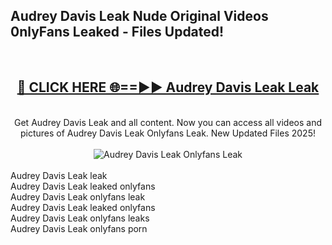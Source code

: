 <h2>Audrey Davis Leak Nude Original Videos 0nlyFans Leaked - Files Updated! </h2>
<br>
<div align="center">
<h2><a href="https://213.232.235.80/live/video.php?q=audrey-davis-leak" rel="nofollow">🔴 CLICK HERE 🌐==►► Audrey Davis Leak Leak</a></h2>
<br>
Get Audrey Davis Leak and all content. Now you can access all videos and pictures of Audrey Davis Leak Onlyfans Leak. New Updated Files 2025!
<br>
<br>
<a href="https://213.232.235.80/live/video.php?q=audrey-davis-leak" rel="nofollow" data-target="animated-image.originalLink"><img src="https://i.imgur.com/1EjSzPs.png" alt="Audrey Davis Leak Onlyfans Leak" style="max-width: 100%; display: inline-block;" data-target="animated-image.originalImage"></a>
</div>
<br>
Audrey Davis Leak leak<br>
Audrey Davis Leak leaked onlyfans<br>
Audrey Davis Leak onlyfans leak<br>
Audrey Davis Leak leaked onlyfans<br>
Audrey Davis Leak onlyfans leaks<br>
Audrey Davis Leak onlyfans porn
